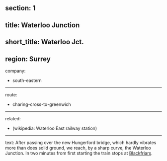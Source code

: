 section: 1
----
title: Waterloo Junction
----
short_title: Waterloo Jct.
----
region: Surrey
----
company:
- south-eastern
----
route:
- charing-cross-to-greenwich
----
related:
- (wikipedia: Waterloo East railway station)
----
text: After passing over the new Hungerford bridge, which hardly vibrates more than does solid ground, we reach, by a sharp curve, the Waterloo Junction. In two minutes from first starting the train stops at [Blackfriars](/stations/blackfriars).
